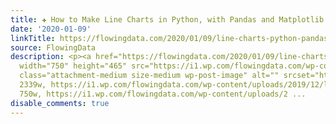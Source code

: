 ```yaml
---
title: ✚ How to Make Line Charts in Python, with Pandas and Matplotlib
date: '2020-01-09'
linkTitle: https://flowingdata.com/2020/01/09/line-charts-python-pandas-matplotlib/
source: FlowingData
description: <p><a href="https://flowingdata.com/2020/01/09/line-charts-python-pandas-matplotlib/"><img
  width="750" height="465" src="https://i1.wp.com/flowingdata.com/wp-content/uploads/2019/12/line-chart-python-featured.png?fit=750%2C465&amp;ssl=1"
  class="attachment-medium size-medium wp-post-image" alt="" srcset="https://i1.wp.com/flowingdata.com/wp-content/uploads/2019/12/line-chart-python-featured.png?w=2339&amp;ssl=1
  2339w, https://i1.wp.com/flowingdata.com/wp-content/uploads/2019/12/line-chart-python-featured.png?resize=750%2C465&amp;ssl=1
  750w, https://i1.wp.com/flowingdata.com/wp-content/uploads/2 ...
disable_comments: true
---
```

<p><a href="https://flowingdata.com/2020/01/09/line-charts-python-pandas-matplotlib/"><img width="750" height="465" src="https://i1.wp.com/flowingdata.com/wp-content/uploads/2019/12/line-chart-python-featured.png?fit=750%2C465&amp;ssl=1" class="attachment-medium size-medium wp-post-image" alt="" srcset="https://i1.wp.com/flowingdata.com/wp-content/uploads/2019/12/line-chart-python-featured.png?w=2339&amp;ssl=1 2339w, https://i1.wp.com/flowingdata.com/wp-content/uploads/2019/12/line-chart-python-featured.png?resize=750%2C465&amp;ssl=1 750w, https://i1.wp.com/flowingdata.com/wp-content/uploads/2 ...